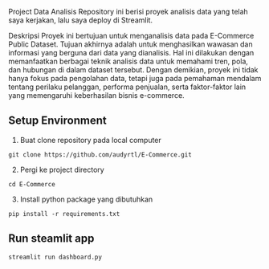 Project Data Analisis
Repository ini berisi proyek analisis data yang telah saya kerjakan, lalu saya deploy di Streamlit.

Deskripsi
Proyek ini bertujuan untuk menganalisis data pada E-Commerce Public Dataset. Tujuan akhirnya adalah untuk menghasilkan wawasan dan informasi yang berguna dari data yang dianalisis. Hal ini dilakukan dengan memanfaatkan berbagai teknik analisis data untuk memahami tren, pola, dan hubungan di dalam dataset tersebut. Dengan demikian, proyek ini tidak hanya fokus pada pengolahan data, tetapi juga pada pemahaman mendalam tentang perilaku pelanggan, performa penjualan, serta faktor-faktor lain yang memengaruhi keberhasilan bisnis e-commerce.

## Setup Environment
1. Buat clone repository pada local computer
```
git clone https://github.com/audyrtl/E-Commerce.git
```
2. Pergi ke project directory
```
cd E-Commerce
```
3. Install python package yang dibutuhkan
```
pip install -r requirements.txt
```

## Run steamlit app
```
streamlit run dashboard.py
